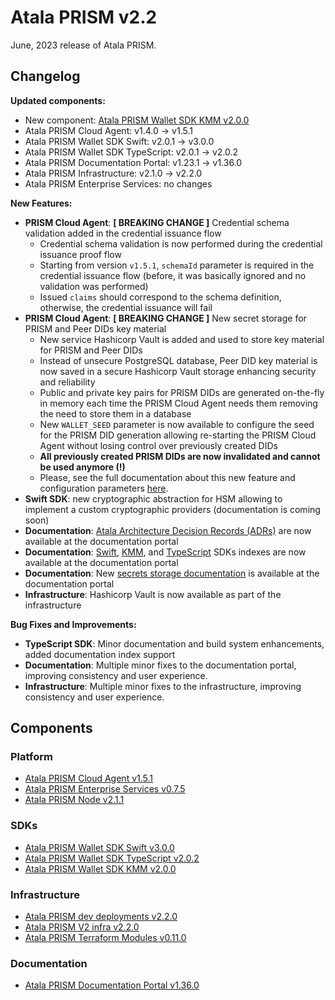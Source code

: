# Atala PRISM v2.2

June, 2023 release of Atala PRISM.

## Changelog

**Updated components:**

- New component: [Atala PRISM Wallet SDK KMM v2.0.0](https://github.com/input-output-hk/atala-prism-wallet-sdk-kmm/releases/tag/v2.0.0)
- Atala PRISM Cloud Agent: v1.4.0 -> v1.5.1
- Atala PRISM Wallet SDK Swift: v2.0.1 -> v3.0.0
- Atala PRISM Wallet SDK TypeScript: v2.0.1 -> v2.0.2
- Atala PRISM Documentation Portal: v1.23.1 -> v1.36.0
- Atala PRISM Infrastructure: v2.1.0 -> v2.2.0
- Atala PRISM Enterprise Services: no changes

**New Features:**

- **PRISM Cloud Agent**: **[ BREAKING CHANGE ]** Credential schema validation added in the credential issuance flow
  - Credential schema validation is now performed during the credential issuance proof flow
  - Starting from version `v1.5.1`, `schemaId` parameter is required in the credential issuance flow (before, it was basically ignored and no validation was performed)
  - Issued `claims` should correspond to the schema definition, otherwise, the credential issuance will fail
- **PRISM Cloud Agent**: **[ BREAKING CHANGE ]** New secret storage for PRISM and Peer DIDs key material
  - New service Hashicorp Vault is added and used to store key material for PRISM and Peer DIDs
  - Instead of unsecure PostgreSQL database, Peer DID key material is now saved in a secure Hashicorp Vault storage enhancing security and reliability
  - Public and private key pairs for PRISM DIDs are generated on-the-fly in memory each time the PRISM Cloud Agent needs them removing the need to store them in a database
  - New `WALLET_SEED` parameter is now available to configure the seed for the PRISM DID generation allowing re-starting the PRISM Cloud Agent without losing control over previously created DIDs
  - **All previously created PRISM DIDs are now invalidated and cannot be used anymore (!)**
  - Please, see the full documentation about this new feature and configuration parameters [here](https://staging-docs.atalaprism.io/tutorials/category/secret-management).
- **Swift SDK**: new cryptographic abstraction for HSM allowing to implement a custom cryptographic providers (documentation is coming soon)
- **Documentation**: [Atala Architecture Decision Records (ADRs)](https://staging-docs.atalaprism.io/adrs/) are now available at the documentation portal
- **Documentation**: [Swift](https://input-output-hk.github.io/atala-prism-wallet-sdk-swift/), [KMM](https://input-output-hk.github.io/atala-prism-wallet-sdk-kmm/), and [TypeScript](https://input-output-hk.github.io/atala-prism-wallet-sdk-ts/) SDKs indexes are now available at the documentation portal
- **Documentation**: New [secrets storage documentation](https://staging-docs.atalaprism.io/tutorials/category/secret-management) is available at the documentation portal
- **Infrastructure**: Hashicorp Vault is now available as part of the infrastructure

**Bug Fixes and Improvements:**

- **TypeScript SDK**: Minor documentation and build system enhancements, added documentation index support
- **Documentation**: Multiple minor fixes to the documentation portal, improving consistency and user experience.
- **Infrastructure**: Multiple minor fixes to the infrastructure, improving consistency and user experience.

## Components

### Platform
* [Atala PRISM Cloud Agent v1.5.1](https://github.com/input-output-hk/atala-prism-building-blocks/releases/tag/prism-agent-v1.5.1)
* [Atala PRISM Enterprise Services v0.7.5](https://github.com/input-output-hk/atala-prism-products/releases/tag/prism-enterprise-services-v0.7.5)
* [Atala PRISM Node v2.1.1](https://github.com/input-output-hk/atala-prism/releases/tag/v2.1.1)

### SDKs

* [Atala PRISM Wallet SDK Swift v3.0.0](https://github.com/input-output-hk/atala-prism-wallet-sdk-swift/releases/tag/3.0.0)
* [Atala PRISM Wallet SDK TypeScript v2.0.2](https://github.com/input-output-hk/atala-prism-wallet-sdk-ts/releases/tag/v2.0.2)
* [Atala PRISM Wallet SDK KMM v2.0.0](https://github.com/input-output-hk/atala-prism-wallet-sdk-kmm/releases/tag/v2.0.0)

### Infrastructure

* [Atala PRISM dev deployments v2.2.0](https://github.com/input-output-hk/atala-prism-dev-deployments/releases/tag/v2.2.0)
* [Atala PRISM V2 infra v2.2.0](https://github.com/input-output-hk/atala-prism-v2-infra/releases/tag/v2.2.0)
* [Atala PRISM Terraform Modules v0.11.0](https://github.com/input-output-hk/atala-prism-terraform-modules/releases/tag/v0.11.0)

### Documentation
* [Atala PRISM Documentation Portal v1.36.0](https://github.com/input-output-hk/atala-prism-docs/releases/tag/v1.36.0)
